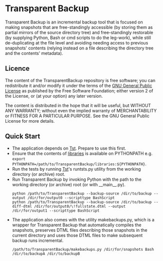 # Transparent Backup

Transparent Backup is an incremental backup tool that is focused on making snapshots that are free-standingly accessible (by storing them as partial mirrors of the source directory tree) and free-standingly restorable (by supplying Python, Bash or cmd scripts to do the leg-work), while still de-duplicating at the file level and avoiding needing access to previous snapshots' contents (relying instead on a file describing the directory tree and the contents' metadata).

## Licence

The content of the TransparentBackup repository is free software; you can redistribute it and/or modify it under the terms of the [GNU General Public License](http://www.gnu.org/licenses/gpl-2.0.txt) as published by the Free Software Foundation; either version 2 of the License, or (at your option) any later version.

The content is distributed in the hope that it will be useful, but WITHOUT ANY WARRANTY; without even the implied warranty of MERCHANTABILITY or FITNESS FOR A PARTICULAR PURPOSE. See the GNU General Public License for more details.

## Quick Start

*   The application depends on [Tst](https://github.com/gcrossland/Tst). Prepare to use this first.
*   Ensure that the contents of [libraries](../libraries) is available on PYTHONPATH e.g. `export PYTHONPATH=/path/to/TransparentBackup/libraries:${PYTHONPATH}`.
*   Run the tests by running [Tst](https://github.com/gcrossland/Tst)'s runtsts.py utility from the working directory (or archive) root.
*   Run Transparent Backup by invoking Python with the path to the working directory (or archive) root (or with \_\_main\_\_.py).
    ```shell
    python /path/to/TransparentBackup --backup-source /dir/to/backup --output /dir/for/output0 --scripttype BashScript
    python /path/to/TransparentBackup --backup-source /dir/to/backup --diff-dtml /dir/for/output0/\!fullstate.dtml --output /dir/for/output1 --scripttype BashScript
    ```
*   The application also comes with the utility makebackups.py, which is a wrapper for Transparent Backup that automatically compiles the snapshots, preserves DTML files describing those snapshots in the current directory and uses those DTML files to make subsequent backup runs incremental.
    ```shell
    /path/to/TransparentBackup/makebackups.py /dir/for/snapshots Bash /dir/to/backupA /dir/to/backupB
    ```
